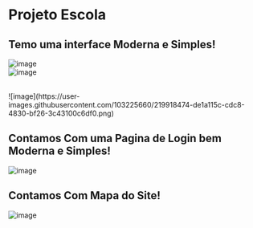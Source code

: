 # Projeto Escola

## Temo uma interface Moderna e Simples!

![image](https://user-images.githubusercontent.com/103225660/219918438-d88d4e07-48e5-4760-bab7-a6924a45b581.png)
<br>
![image](https://user-images.githubusercontent.com/103225660/219918638-1279d907-82b2-49f0-8a5d-113d09c07222.png)

<br>
![image](https://user-images.githubusercontent.com/103225660/219918474-de1a115c-cdc8-4830-bf26-3c43100c6df0.png)
<br>

## Contamos Com uma Pagina de Login bem Moderna e Simples!

![image](https://user-images.githubusercontent.com/103225660/219918992-8263acbc-fa6d-415c-82c4-8341f57ee8d5.png)


## Contamos Com Mapa do Site!

![image](https://user-images.githubusercontent.com/103225660/219918806-166768e9-ee53-49e3-8040-8eb3db2f6830.png)
